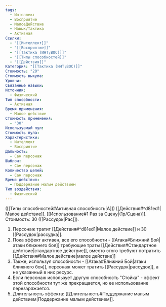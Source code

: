 ```yaml
---
tags:
  - Интеллект
  - Восприятие
  - МалоеДействие
  - Навык/Тактика
  - Активная
Ссылки:
  - "[[Интеллект]]"
  - "[[Восприятие]]"
  - "[[Тактика (ИНТ;ВОС)]]"
  - "[[Типы способностей]]"
  - "[[Действия]]"
Категория: "[[Тактика (ИНТ;ВОС)]]"
Стоимость: "20"
Стоимость выкупа:
Уровни:
Связанные навыки:
Источник:
  - Физический
Тип способности:
  - Активная
Время применения:
  - Малое действие
Стоимость применения:
  - "30"
Используемый пул:
Стоимость пула:
Характеристики:
  - Интеллект
  - Восприятие
Дальность:
  - Сам персонаж
Шаблон:
  - Сам персонаж
Количество целей:
  - Сам персонаж
Время действия:
  - Поддержание малым действием
Тип воздействия:
  - Физический
---
```

([[Типы способностей#Активная способность|А]]) [[Действия#^d81ed1|Малое действие]]. [[Использование#1 Раз за Сцену|(1р/Сцена)]]. Стоимость: 30 ([[Рассудок|Рас]]).

1. Персонаж тратит [[Действия#^d81ed1|Малое действие]] и 30 [[Рассудок|рассудка]].
2. Пока эффект активен, все его способности - [[Атака#Ближний Бой|атаки ближнего боя]] требующие траты [[Действия#Стандартное действие|стандартное действие]], вместо этого требуют потратить [[Действия#Малое действие|малое действие]]
3. Также, используя способности - [[Атака#Ближний Бой|атаки ближнего боя]], персонаж может тратить [[Рассудок|рассудок]], а не указанный в них ресурс. 
4. Если персонаж использует другую способность "Стойка" - эффект этой способности тут же прекращается, но ее использование перезаряжается. 
5. Длительность эффекта: [[Длительность#Поддержание малым действием|Поддержание малым действием]].

